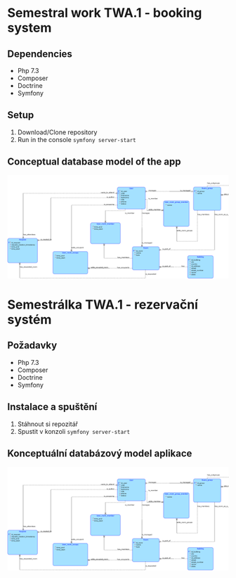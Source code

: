 # Semestral work TWA.1 - booking system

## Dependencies
- Php 7.3
- Composer
- Doctrine
- Symfony

## Setup
1. Download/Clone repository
2. Run in the console `symfony server-start`

## Conceptual database model of the app
![alt text](/readme/diagram(2).png "Conceptual database model")

# Semestrálka TWA.1 - rezervační systém

## Požadavky
- Php 7.3
- Composer
- Doctrine
- Symfony

## Instalace a spuštění
1. Stáhnout si repozitář
2. Spustit v konzoli `symfony server-start`

## Konceptuální databázový model aplikace
![alt text](/readme/diagram(2).png "Conceptual database model")